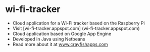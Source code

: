 # wi-fi-tracker
* Cloud application for a Wi-Fi tracker based on the Raspberry Pi
* Visit [wi-fi-tracker.appspot.com] (wi-fi-tracker.appspot.com)
* Cloud application based on Google App Engine
* Developed in Java using Netbeans
* Read more about it at www.crayfishapps.com
